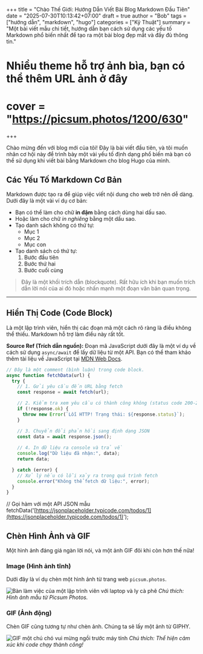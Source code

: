 +++
title = "Chào Thế Giới: Hướng Dẫn Viết Bài Blog Markdown Đầu Tiên"
date = "2025-07-30T10:13:42+07:00"
draft = true 
author = "Bob"
tags = ["hướng dẫn", "markdown", "hugo"]
categories = ["Kỹ Thuật"]
summary = "Một bài viết mẫu chi tiết, hướng dẫn bạn cách sử dụng các yếu tố Markdown phổ biến nhất để tạo ra một bài blog đẹp mắt và đầy đủ thông tin."
# Nhiều theme hỗ trợ ảnh bìa, bạn có thể thêm URL ảnh ở đây
# cover = "https://picsum.photos/1200/630" 
+++

Chào mừng đến với blog mới của tôi! Đây là bài viết đầu tiên, và tôi muốn nhân cơ hội này để trình bày một vài yếu tố định dạng phổ biến mà bạn có thể sử dụng khi viết bài bằng Markdown cho blog Hugo của mình.

## Các Yếu Tố Markdown Cơ Bản

Markdown được tạo ra để giúp việc viết nội dung cho web trở nên dễ dàng. Dưới đây là một vài ví dụ cơ bản:

* Bạn có thể làm cho chữ **in đậm** bằng cách dùng hai dấu sao.
* Hoặc làm cho chữ *in nghiêng* bằng một dấu sao.
* Tạo danh sách không có thứ tự:
    * Mục 1
    * Mục 2
    * Mục con
* Tạo danh sách có thứ tự:
    1.  Bước đầu tiên
    2.  Bước thứ hai
    3.  Bước cuối cùng

> Đây là một khối trích dẫn (blockquote). Rất hữu ích khi bạn muốn trích dẫn lời nói của ai đó hoặc nhấn mạnh một đoạn văn bản quan trọng.

---

## Hiển Thị Code (Code Block)

Là một lập trình viên, hiển thị các đoạn mã một cách rõ ràng là điều không thể thiếu. Markdown hỗ trợ làm điều này rất tốt.

**Source Ref (Trích dẫn nguồn):** Đoạn mã JavaScript dưới đây là một ví dụ về cách sử dụng `async/await` để lấy dữ liệu từ một API. Bạn có thể tham khảo thêm tài liệu về JavaScript tại [MDN Web Docs](https://developer.mozilla.org/en-US/docs/Web/JavaScript).

```javascript
// Đây là một comment (bình luận) trong code block.
async function fetchData(url) {
  try {
    // 1. Gửi yêu cầu đến URL bằng fetch
    const response = await fetch(url);

    // 2. Kiểm tra xem yêu cầu có thành công không (status code 200-299)
    if (!response.ok) {
      throw new Error(`Lỗi HTTP! Trạng thái: ${response.status}`);
    }

    // 3. Chuyển đổi phản hồi sang định dạng JSON
    const data = await response.json();
    
    // 4. In dữ liệu ra console và trả về
    console.log("Dữ liệu đã nhận:", data);
    return data;

  } catch (error) {
    // Xử lý nếu có lỗi xảy ra trong quá trình fetch
    console.error("Không thể fetch dữ liệu:", error);
  }
}
```
// Gọi hàm với một API JSON mẫu
fetchData('[https://jsonplaceholder.typicode.com/todos/1](https://jsonplaceholder.typicode.com/todos/1)');

## Chèn Hình Ảnh và GIF

Một hình ảnh đáng giá ngàn lời nói, và một ảnh GIF đôi khi còn hơn thế nữa!

### Image (Hình ảnh tĩnh)

Dưới đây là ví dụ chèn một hình ảnh từ trang web `picsum.photos`.

![Bàn làm việc của một lập trình viên với laptop và ly cà phê](https://picsum.photos/seed/hugo/800/400)
*Chú thích: Hình ảnh mẫu từ Picsum Photos.*

### GIF (Ảnh động)

Chèn GIF cũng tương tự như chèn ảnh. Chúng ta sẽ lấy một ảnh từ GIPHY.

![GIF một chú chó vui mừng ngồi trước máy tính](https://media.giphy.com/media/slOhiKAVFgwr6/giphy.gif)
*Chú thích: Thể hiện cảm xúc khi code chạy thành công!*